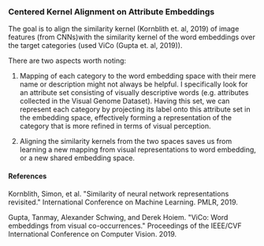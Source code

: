 ### Centered Kernel Alignment on Attribute Embeddings

The goal is to align the similarity kernel (Kornblith et. al, 2019) of image features (from CNNs)with the similarity kernel of the word embeddings over the target categories (used ViCo (Gupta et. al, 2019)). 

There are two aspects worth noting: 

1. Mapping of each category to the word embedding space with their mere name or description might not always be helpful. I specifically look for an attribute set consisting of visually descriptive words (e.g. attributes collected in the Visual Genome Dataset). Having this set, we can represent each category by projecting its label onto this attribute set in the embedding space, effectively forming a representation of the category that is more refined in terms of visual perception.

2. Aligning the similarity kernels from the two spaces saves us from learning a new mapping from visual representations to word embedding, or a new shared embedding space.


#### References

Kornblith, Simon, et al. "Similarity of neural network representations revisited." International Conference on Machine Learning. PMLR, 2019.

Gupta, Tanmay, Alexander Schwing, and Derek Hoiem. "ViCo: Word embeddings from visual co-occurrences." Proceedings of the IEEE/CVF International Conference on Computer Vision. 2019.












